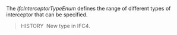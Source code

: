 The _IfcInterceptorTypeEnum_ defines the range of different types of interceptor that can be specified.

> HISTORY&nbsp; New type in IFC4.
